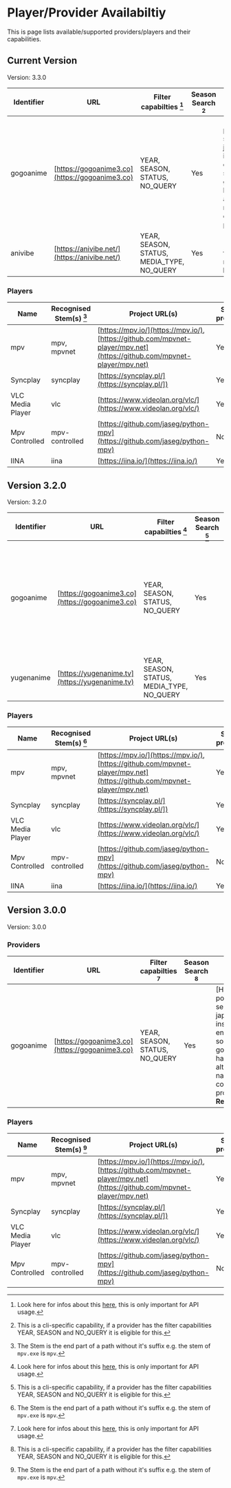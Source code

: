 # Player/Provider Availabiltiy

This is page lists available/supported providers/players and their capabilities.

## Current Version

Version: 3.3.0

| Identifier | URL                                            | Filter capabilties [^1]                    | Season Search [^2] | Notes                                                                                                                                                            | Reference                                                                        |
| ---------- | ---------------------------------------------- | ------------------------------------------ | ------------------ | ---------------------------------------------------------------------------------------------------------------------------------------------------------------- | -------------------------------------------------------------------------------- |
| gogoanime  | [https://gogoanime3.co](https://gogoanime3.co) | YEAR, SEASON, STATUS, NO_QUERY             | Yes                | [Hover Me]("If possible search for the japanese name instead of the english one, some entries in gogo do not have their alternative names configured properly.") | [GoGoProvider][anipy_api.provider.providers.gogo_provider.GoGoProvider]          |
| anivibe    | [https://anivibe.net/](https://anivibe.net/)   | YEAR, SEASON, STATUS, MEDIA_TYPE, NO_QUERY | Yes                | [Hover Me]("Placeholder for future reference") **Recommended**                                                                                                   | [AnivibeProvider][anipy_api.provider.providers.anivibe_provider.AnivibeProvider] |

### Players

| Name             | Recognised Stem(s) [^3] | Project URL(s)                                                                                                           | Sub-process | Code Reference                                                          |
| ---------------- | ----------------------- | ------------------------------------------------------------------------------------------------------------------------ | ----------- | ----------------------------------------------------------------------- |
| mpv              | mpv, mpvnet             | [https://mpv.io/](https://mpv.io/), [https://github.com/mpvnet-player/mpv.net](https://github.com/mpvnet-player/mpv.net) | Yes         | [Mpv][anipy_api.player.players.mpv.Mpv]                                 |
| Syncplay         | syncplay                | [https://syncplay.pl/](https://syncplay.pl/])                                                                            | Yes         | [Syncplay][anipy_api.player.players.syncplay.Syncplay]                  |
| VLC Media Player | vlc                     | [https://www.videolan.org/vlc/](https://www.videolan.org/vlc/)                                                           | Yes         | [Vlc][anipy_api.player.players.vlc.Vlc]                                 |
| Mpv Controlled   | mpv-controlled          | [https://github.com/jaseg/python-mpv](https://github.com/jaseg/python-mpv)                                               | No          | [MpvControllable][anipy_api.player.players.mpv_control.MpvControllable] |
| IINA             | iina                    | [https://iina.io/](https://iina.io/)                                                                                     | Yes         | [Iina][anipy_api.player.players.iina.Iina]                              |

## Version 3.2.0

Version: 3.2.0

| Identifier | URL                                            | Filter capabilties [^1]                    | Season Search [^2] | Notes                                                                                                                                                            | Reference                                                                  |
| ---------- | ---------------------------------------------- | ------------------------------------------ | ------------------ | ---------------------------------------------------------------------------------------------------------------------------------------------------------------- | -------------------------------------------------------------------------- |
| gogoanime  | [https://gogoanime3.co](https://gogoanime3.co) | YEAR, SEASON, STATUS, NO_QUERY             | Yes                | [Hover Me]("If possible search for the japanese name instead of the english one, some entries in gogo do not have their alternative names configured properly.") | [GoGoProvider][anipy_api.provider.providers.gogo_provider.GoGoProvider]    |
| yugenanime | [https://yugenanime.tv](https://yugenanime.tv) | YEAR, SEASON, STATUS, MEDIA_TYPE, NO_QUERY | Yes                | [Hover Me]("Placeholder for future reference") **Recommended**                                                                                                   | [YugenProvider][anipy_api.provider.providers.yugen_provider.YugenProvider] |

### Players

| Name             | Recognised Stem(s) [^3] | Project URL(s)                                                                                                           | Sub-process | Code Reference                                                          |
| ---------------- | ----------------------- | ------------------------------------------------------------------------------------------------------------------------ | ----------- | ----------------------------------------------------------------------- |
| mpv              | mpv, mpvnet             | [https://mpv.io/](https://mpv.io/), [https://github.com/mpvnet-player/mpv.net](https://github.com/mpvnet-player/mpv.net) | Yes         | [Mpv][anipy_api.player.players.mpv.Mpv]                                 |
| Syncplay         | syncplay                | [https://syncplay.pl/](https://syncplay.pl/])                                                                            | Yes         | [Syncplay][anipy_api.player.players.syncplay.Syncplay]                  |
| VLC Media Player | vlc                     | [https://www.videolan.org/vlc/](https://www.videolan.org/vlc/)                                                           | Yes         | [Vlc][anipy_api.player.players.vlc.Vlc]                                 |
| Mpv Controlled   | mpv-controlled          | [https://github.com/jaseg/python-mpv](https://github.com/jaseg/python-mpv)                                               | No          | [MpvControllable][anipy_api.player.players.mpv_control.MpvControllable] |
| IINA             | iina                    | [https://iina.io/](https://iina.io/)                                                                                     | Yes         | [Iina][anipy_api.player.players.iina.Iina]                              |

## Version 3.0.0

Version: 3.0.0

### Providers

| Identifier | URL                                            | Filter capabilties [^1]        | Season Search [^2] | Notes                                                                                                                                                                            | Reference                                                               |
| ---------- | ---------------------------------------------- | ------------------------------ | ------------------ | -------------------------------------------------------------------------------------------------------------------------------------------------------------------------------- | ----------------------------------------------------------------------- |
| gogoanime  | [https://gogoanime3.co](https://gogoanime3.co) | YEAR, SEASON, STATUS, NO_QUERY | Yes                | [Hover Me]("If possible search for the japanese name instead of the english one, some entries in gogo do not have their alternative names configured properly.") **Recommended** | [GoGoProvider][anipy_api.provider.providers.gogo_provider.GoGoProvider] |

### Players

| Name             | Recognised Stem(s) [^3] | Project URL(s)                                                                                                           | Sub-process | Code Reference                                                          |
| ---------------- | ----------------------- | ------------------------------------------------------------------------------------------------------------------------ | ----------- | ----------------------------------------------------------------------- |
| mpv              | mpv, mpvnet             | [https://mpv.io/](https://mpv.io/), [https://github.com/mpvnet-player/mpv.net](https://github.com/mpvnet-player/mpv.net) | Yes         | [Mpv][anipy_api.player.players.mpv.Mpv]                                 |
| Syncplay         | syncplay                | [https://syncplay.pl/](https://syncplay.pl/])                                                                            | Yes         | [Syncplay][anipy_api.player.players.syncplay.Syncplay]                  |
| VLC Media Player | vlc                     | [https://www.videolan.org/vlc/](https://www.videolan.org/vlc/)                                                           | Yes         | [Vlc][anipy_api.player.players.vlc.Vlc]                                 |
| Mpv Controlled   | mpv-controlled          | [https://github.com/jaseg/python-mpv](https://github.com/jaseg/python-mpv)                                               | No          | [MpvControllable][anipy_api.player.players.mpv_control.MpvControllable] |

[^1]:
    Look here for infos about this
    [here](reference/anipy_api/provider/filter.md#anipy_api.provider.filter.FilterCapabilities),
    this is only important for API usage.

[^2]:
    This is a cli-specific capability, if a provider has the filter
    capabilities YEAR, SEASON and NO_QUERY it is eligible for this.

[^3]:
    The Stem is the end part of a path without it's suffix e.g. the stem of
    `mpv.exe` is `mpv`.
